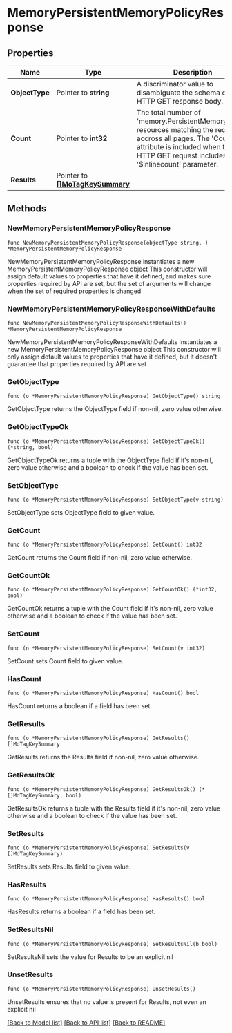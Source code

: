 # MemoryPersistentMemoryPolicyResponse

## Properties

Name | Type | Description | Notes
------------ | ------------- | ------------- | -------------
**ObjectType** | Pointer to **string** | A discriminator value to disambiguate the schema of a HTTP GET response body. | 
**Count** | Pointer to **int32** | The total number of &#39;memory.PersistentMemoryPolicy&#39; resources matching the request, accross all pages. The &#39;Count&#39; attribute is included when the HTTP GET request includes the &#39;$inlinecount&#39; parameter. | [optional] 
**Results** | Pointer to [**[]MoTagKeySummary**](MoTagKeySummary.md) |  | [optional] 

## Methods

### NewMemoryPersistentMemoryPolicyResponse

`func NewMemoryPersistentMemoryPolicyResponse(objectType string, ) *MemoryPersistentMemoryPolicyResponse`

NewMemoryPersistentMemoryPolicyResponse instantiates a new MemoryPersistentMemoryPolicyResponse object
This constructor will assign default values to properties that have it defined,
and makes sure properties required by API are set, but the set of arguments
will change when the set of required properties is changed

### NewMemoryPersistentMemoryPolicyResponseWithDefaults

`func NewMemoryPersistentMemoryPolicyResponseWithDefaults() *MemoryPersistentMemoryPolicyResponse`

NewMemoryPersistentMemoryPolicyResponseWithDefaults instantiates a new MemoryPersistentMemoryPolicyResponse object
This constructor will only assign default values to properties that have it defined,
but it doesn't guarantee that properties required by API are set

### GetObjectType

`func (o *MemoryPersistentMemoryPolicyResponse) GetObjectType() string`

GetObjectType returns the ObjectType field if non-nil, zero value otherwise.

### GetObjectTypeOk

`func (o *MemoryPersistentMemoryPolicyResponse) GetObjectTypeOk() (*string, bool)`

GetObjectTypeOk returns a tuple with the ObjectType field if it's non-nil, zero value otherwise
and a boolean to check if the value has been set.

### SetObjectType

`func (o *MemoryPersistentMemoryPolicyResponse) SetObjectType(v string)`

SetObjectType sets ObjectType field to given value.


### GetCount

`func (o *MemoryPersistentMemoryPolicyResponse) GetCount() int32`

GetCount returns the Count field if non-nil, zero value otherwise.

### GetCountOk

`func (o *MemoryPersistentMemoryPolicyResponse) GetCountOk() (*int32, bool)`

GetCountOk returns a tuple with the Count field if it's non-nil, zero value otherwise
and a boolean to check if the value has been set.

### SetCount

`func (o *MemoryPersistentMemoryPolicyResponse) SetCount(v int32)`

SetCount sets Count field to given value.

### HasCount

`func (o *MemoryPersistentMemoryPolicyResponse) HasCount() bool`

HasCount returns a boolean if a field has been set.

### GetResults

`func (o *MemoryPersistentMemoryPolicyResponse) GetResults() []MoTagKeySummary`

GetResults returns the Results field if non-nil, zero value otherwise.

### GetResultsOk

`func (o *MemoryPersistentMemoryPolicyResponse) GetResultsOk() (*[]MoTagKeySummary, bool)`

GetResultsOk returns a tuple with the Results field if it's non-nil, zero value otherwise
and a boolean to check if the value has been set.

### SetResults

`func (o *MemoryPersistentMemoryPolicyResponse) SetResults(v []MoTagKeySummary)`

SetResults sets Results field to given value.

### HasResults

`func (o *MemoryPersistentMemoryPolicyResponse) HasResults() bool`

HasResults returns a boolean if a field has been set.

### SetResultsNil

`func (o *MemoryPersistentMemoryPolicyResponse) SetResultsNil(b bool)`

 SetResultsNil sets the value for Results to be an explicit nil

### UnsetResults
`func (o *MemoryPersistentMemoryPolicyResponse) UnsetResults()`

UnsetResults ensures that no value is present for Results, not even an explicit nil

[[Back to Model list]](../README.md#documentation-for-models) [[Back to API list]](../README.md#documentation-for-api-endpoints) [[Back to README]](../README.md)


